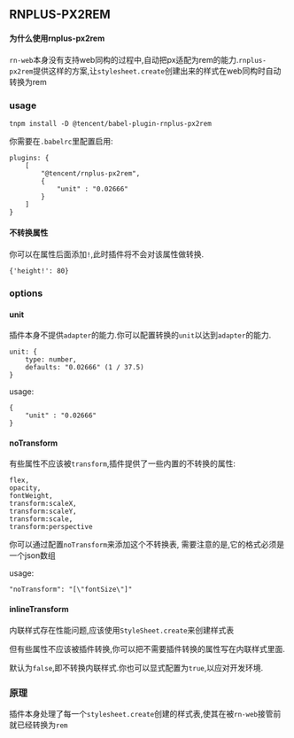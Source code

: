 ## RNPLUS-PX2REM

#### 为什么使用rnplus-px2rem
`rn-web`本身没有支持web同构的过程中,自动把px适配为rem的能力.`rnplus-px2rem`提供这样的方案,让`stylesheet.create`创建出来的样式在web同构时自动转换为rem

### usage
```
tnpm install -D @tencent/babel-plugin-rnplus-px2rem
```
你需要在`.babelrc`里配置启用:
```
plugins: {
    [
        "@tencent/rnplus-px2rem",
        {
            "unit" : "0.02666"
        }
    ]
}
```

#### 不转换属性
你可以在属性后面添加`!`,此时插件将不会对该属性做转换.

```
{'height!': 80}
```

### options

#### unit
插件本身不提供`adapter`的能力.你可以配置转换的`unit`以达到`adapter`的能力.
```
unit: {
    type: number,
    defaults: "0.02666" (1 / 37.5)
}
```
usage: 
```
{
    "unit" : "0.02666"
}
```

#### noTransform
有些属性不应该被`transform`,插件提供了一些内置的不转换的属性:

```
flex,
opacity,
fontWeight,
transform:scaleX,
transform:scaleY,
transform:scale,
transform:perspective
```

你可以通过配置`noTransform`来添加这个不转换表,
需要注意的是,它的格式必须是一个json数组

usage:
```
"noTransform": "[\"fontSize\"]"
```

#### inlineTransform

内联样式存在性能问题,应该使用`StyleSheet.create`来创建样式表

但有些属性不应该被插件转换,你可以把不需要插件转换的属性写在内联样式里面.

默认为`false`,即不转换内联样式.你也可以显式配置为`true`,以应对开发环境.

### 原理
插件本身处理了每一个`stylesheet.create`创建的样式表,使其在被`rn-web`接管前就已经转换为`rem`